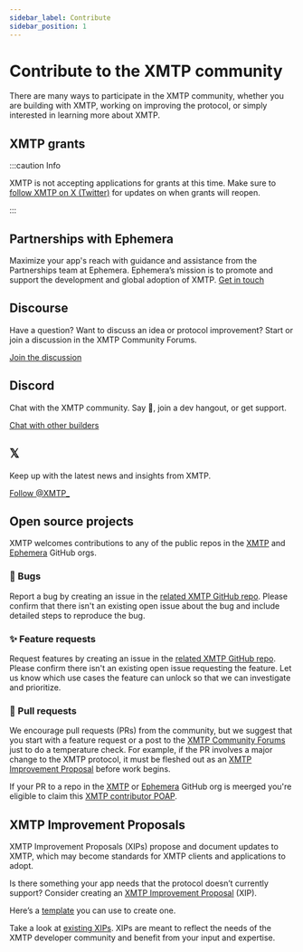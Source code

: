 ```yaml
---
sidebar_label: Contribute
sidebar_position: 1
---
```


# Contribute to the XMTP community

There are many ways to participate in the XMTP community, whether you are building with XMTP, working on improving the protocol, or simply interested in learning more about XMTP.

## XMTP grants

:::caution Info

XMTP is not accepting applications for grants at this time. Make sure to [follow XMTP on X (Twitter)](https://x.com/xmtp_) for updates on when grants will reopen.

:::

## Partnerships with Ephemera

Maximize your app's reach with guidance and assistance from the Partnerships team at Ephemera. Ephemera’s mission is to promote and support the development and global adoption of XMTP. [Get in touch](https://forms.gle/UMCFjB8ukiMxBxnK6)

## Discourse

Have a question? Want to discuss an idea or protocol improvement? Start or join a discussion in the XMTP Community Forums.

[Join the discussion](https://community.xmtp.org/)

## Discord

Chat with the XMTP community. Say 👋, join a dev hangout, or get support.

[Chat with other builders](https://discord.gg/xmtp)

## 𝕏

Keep up with the latest news and insights from XMTP.

[Follow @XMTP\_](https://x.com/xmtp_)

## Open source projects

XMTP welcomes contributions to any of the public repos in the [XMTP](https://github.com/xmtp) and [Ephemera](https://github.com/xmtp-labs) GitHub orgs.

### 🐞 Bugs

Report a bug by creating an issue in the [related XMTP GitHub repo](https://github.com/xmtp/). Please confirm that there isn't an existing open issue about the bug and include detailed steps to reproduce the bug.

### ✨ Feature requests

Request features by creating an issue in the [related XMTP GitHub repo](https://github.com/xmtp/). Please confirm there isn't an existing open issue requesting the feature. Let us know which use cases the feature can unlock so that we can investigate and prioritize.

### 🔀 Pull requests

We encourage pull requests (PRs) from the community, but we suggest that you start with a feature request or a post to the [XMTP Community Forums](https://community.xmtp.org/) just to do a temperature check. For example, if the PR involves a major change to the XMTP protocol, it must be fleshed out as an [XMTP Improvement Proposal](https://github.com/xmtp/XIPs/blob/main/XIPs/xip-0-purpose-process.md) before work begins.

If your PR to a repo in the [XMTP](https://github.com/xmtp) or [Ephemera](https://github.com/xmtp-labs) GitHub org is meerged you're eligible to claim this [XMTP contributor POAP](https://www.gitpoap.io/gp/1042).

## XMTP Improvement Proposals

XMTP Improvement Proposals (XIPs) propose and document updates to XMTP, which may become standards for XMTP clients and applications to adopt.

Is there something your app needs that the protocol doesn’t currently support? Consider creating an [XMTP Improvement Proposal](https://github.com/xmtp/XIPs/blob/ae6fc638332f57f918d82a096f69b1e79df0bd0a/XIPs/xip-0-purpose-process.md) (XIP).

Here’s a [template](https://github.com/xmtp/XIPs/blob/main/xip-template.md) you can use to create one.

Take a look at [existing XIPs](https://github.com/xmtp/XIPs/tree/main/XIPs). XIPs are meant to reflect the needs of the XMTP developer community and benefit from your input and expertise.
